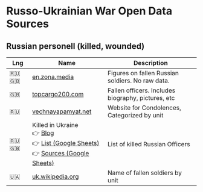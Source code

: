 # Russo-Ukrainian War Open Data Sources

## Russian personell (killed, wounded)

| Lng | Name | Description |
|-----|------|-------------|
|🇷🇺 🇬🇧|[en.zona.media](https://en.zona.media/article/2022/05/20/casualties_eng)|Figures on fallen Russian soldiers. No raw data.|
|🇬🇧|[topcargo200.com](https://topcargo200.com/)|Fallen officers. Includes biography, pictures, etc|
|🇷🇺|[vechnayapamyat.net](https://www.vechnayapamyat.net/)|Website for Condolences, Categorized by unit|
|🇷🇺 🇬🇧|Killed in Ukraine<br />👉 [Blog](https://killedinukraine.blogspot.com/)<br />👉 [List (Google Sheets)](https://docs.google.com/spreadsheets/d/1_bpIqkzD88hlSpA-PDZenSQGNnVnxz3lwYHKViSyuUc/edit)<br />👉 [Sources (Google Sheets)](https://docs.google.com/spreadsheets/d/1InyFVmu1LoSjqcWTHe4iD9cR8CNiL-5Ke5Jiz_Mlvwc/edit#gid=0)|List of killed Russian Officers|
|🇺🇦|[uk.wikipedia.org](https://uk.wikipedia.org/wiki/Категорія:Втрати_в_російсько-українській_війні_за_формуванням_(РФ))|Name of fallen soldiers by unit|

